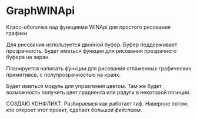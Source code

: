 # GraphWINApi
Класс-оболочка над функциями WINApi для простого рисования графики.

Для рисования используется двойной буфер. Буфер поддерживает прозрачность. Будет иметься функция для рисования прозрачного буфера на экран.

Планируется написать функции для рисования сглаженных графических примитивов, с полупрозрачностью на краях.

Будет иметься модуль для управления цветом. Там же будет возможность получить цвет градиента или радуги в некоторой позиции.

СОЗДАЮ КОНФЛИКТ. Разбираемся как работает гиф. Наверное потом, кто откроет этот проект, сделает большой *фейспалм*.